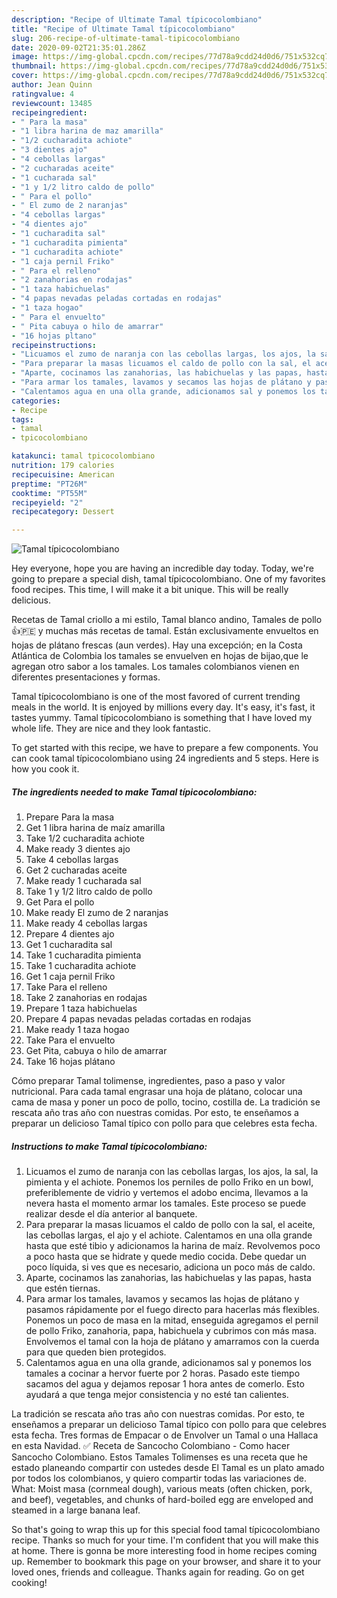 ```yaml
---
description: "Recipe of Ultimate Tamal típicocolombiano"
title: "Recipe of Ultimate Tamal típicocolombiano"
slug: 206-recipe-of-ultimate-tamal-tipicocolombiano
date: 2020-09-02T21:35:01.286Z
image: https://img-global.cpcdn.com/recipes/77d78a9cdd24d0d6/751x532cq70/tamal-tipicocolombiano-foto-principal.jpg
thumbnail: https://img-global.cpcdn.com/recipes/77d78a9cdd24d0d6/751x532cq70/tamal-tipicocolombiano-foto-principal.jpg
cover: https://img-global.cpcdn.com/recipes/77d78a9cdd24d0d6/751x532cq70/tamal-tipicocolombiano-foto-principal.jpg
author: Jean Quinn
ratingvalue: 4
reviewcount: 13485
recipeingredient:
- " Para la masa"
- "1 libra harina de maz amarilla"
- "1/2 cucharadita achiote"
- "3 dientes ajo"
- "4 cebollas largas"
- "2 cucharadas aceite"
- "1 cucharada sal"
- "1 y 1/2 litro caldo de pollo"
- " Para el pollo"
- " El zumo de 2 naranjas"
- "4 cebollas largas"
- "4 dientes ajo"
- "1 cucharadita sal"
- "1 cucharadita pimienta"
- "1 cucharadita achiote"
- "1 caja pernil Friko"
- " Para el relleno"
- "2 zanahorias en rodajas"
- "1 taza habichuelas"
- "4 papas nevadas peladas cortadas en rodajas"
- "1 taza hogao"
- " Para el envuelto"
- " Pita cabuya o hilo de amarrar"
- "16 hojas pltano"
recipeinstructions:
- "Licuamos el zumo de naranja con las cebollas largas, los ajos, la sal, la pimienta y el achiote. Ponemos los perniles de pollo Friko en un bowl, preferiblemente de vidrio y vertemos el adobo encima, llevamos a la nevera hasta el momento armar los tamales. Este proceso se puede realizar desde el día anterior al banquete."
- "Para preparar la masas licuamos el caldo de pollo con la sal, el aceite, las cebollas largas, el ajo y el achiote. Calentamos en una olla grande hasta que esté tibio y adicionamos la harina de maíz. Revolvemos poco a poco hasta que se hidrate y quede medio cocida. Debe quedar un poco líquida, si ves que es necesario, adiciona un poco más de caldo."
- "Aparte, cocinamos las zanahorias, las habichuelas y las papas, hasta que estén tiernas."
- "Para armar los tamales, lavamos y secamos las hojas de plátano y pasamos rápidamente por el fuego directo para hacerlas más flexibles. Ponemos un poco de masa en la mitad, enseguida agregamos el pernil de pollo Friko, zanahoria, papa, habichuela y cubrimos con más masa. Envolvemos el tamal con la hoja de plátano y amarramos con la cuerda para que queden bien protegidos."
- "Calentamos agua en una olla grande, adicionamos sal y ponemos los tamales a cocinar a hervor fuerte por 2 horas. Pasado este tiempo sacamos del agua y dejamos reposar 1 hora antes de comerlo. Esto ayudará a que tenga mejor consistencia y no esté tan calientes."
categories:
- Recipe
tags:
- tamal
- tpicocolombiano

katakunci: tamal tpicocolombiano 
nutrition: 179 calories
recipecuisine: American
preptime: "PT26M"
cooktime: "PT55M"
recipeyield: "2"
recipecategory: Dessert

---
```



![Tamal típicocolombiano](https://img-global.cpcdn.com/recipes/77d78a9cdd24d0d6/751x532cq70/tamal-tipicocolombiano-foto-principal.jpg)

Hey everyone, hope you are having an incredible day today. Today, we're going to prepare a special dish, tamal típicocolombiano. One of my favorites food recipes. This time, I will make it a bit unique. This will be really delicious.

Recetas de Tamal criollo a mi estilo, Tamal blanco andino, Tamales de pollo👍🇵🇪 y muchas más recetas de tamal. Están exclusivamente envueltos en hojas de plátano frescas (aun verdes). Hay una excepción; en la Costa Atlántica de Colombia los tamales se envuelven en hojas de bijao,que le agregan otro sabor a los tamales. Los tamales colombianos vienen en diferentes presentaciones y formas.

Tamal típicocolombiano is one of the most favored of current trending meals in the world. It is enjoyed by millions every day. It's easy, it's fast, it tastes yummy. Tamal típicocolombiano is something that I have loved my whole life. They are nice and they look fantastic.


To get started with this recipe, we have to prepare a few components. You can cook tamal típicocolombiano using 24 ingredients and 5 steps. Here is how you cook it.

<!--inarticleads1-->

##### The ingredients needed to make Tamal típicocolombiano:

1. Prepare  Para la masa
1. Get 1 libra harina de maíz amarilla
1. Take 1/2 cucharadita achiote
1. Make ready 3 dientes ajo
1. Take 4 cebollas largas
1. Get 2 cucharadas aceite
1. Make ready 1 cucharada sal
1. Take 1 y 1/2 litro caldo de pollo
1. Get  Para el pollo
1. Make ready  El zumo de 2 naranjas
1. Make ready 4 cebollas largas
1. Prepare 4 dientes ajo
1. Get 1 cucharadita sal
1. Take 1 cucharadita pimienta
1. Take 1 cucharadita achiote
1. Get 1 caja pernil Friko
1. Take  Para el relleno
1. Take 2 zanahorias en rodajas
1. Prepare 1 taza habichuelas
1. Prepare 4 papas nevadas peladas cortadas en rodajas
1. Make ready 1 taza hogao
1. Take  Para el envuelto
1. Get  Pita, cabuya o hilo de amarrar
1. Take 16 hojas plátano


Cómo preparar Tamal tolimense, ingredientes, paso a paso y valor nutricional. Para cada tamal engrasar una hoja de plátano, colocar una cama de masa y poner un poco de pollo, tocino, costilla de. La tradición se rescata año tras año con nuestras comidas. Por esto, te enseñamos a preparar un delicioso Tamal típico con pollo para que celebres esta fecha. 

<!--inarticleads2-->

##### Instructions to make Tamal típicocolombiano:

1. Licuamos el zumo de naranja con las cebollas largas, los ajos, la sal, la pimienta y el achiote. Ponemos los perniles de pollo Friko en un bowl, preferiblemente de vidrio y vertemos el adobo encima, llevamos a la nevera hasta el momento armar los tamales. Este proceso se puede realizar desde el día anterior al banquete.
1. Para preparar la masas licuamos el caldo de pollo con la sal, el aceite, las cebollas largas, el ajo y el achiote. Calentamos en una olla grande hasta que esté tibio y adicionamos la harina de maíz. Revolvemos poco a poco hasta que se hidrate y quede medio cocida. Debe quedar un poco líquida, si ves que es necesario, adiciona un poco más de caldo.
1. Aparte, cocinamos las zanahorias, las habichuelas y las papas, hasta que estén tiernas.
1. Para armar los tamales, lavamos y secamos las hojas de plátano y pasamos rápidamente por el fuego directo para hacerlas más flexibles. Ponemos un poco de masa en la mitad, enseguida agregamos el pernil de pollo Friko, zanahoria, papa, habichuela y cubrimos con más masa. Envolvemos el tamal con la hoja de plátano y amarramos con la cuerda para que queden bien protegidos.
1. Calentamos agua en una olla grande, adicionamos sal y ponemos los tamales a cocinar a hervor fuerte por 2 horas. Pasado este tiempo sacamos del agua y dejamos reposar 1 hora antes de comerlo. Esto ayudará a que tenga mejor consistencia y no esté tan calientes.


La tradición se rescata año tras año con nuestras comidas. Por esto, te enseñamos a preparar un delicioso Tamal típico con pollo para que celebres esta fecha. Tres formas de Empacar o de Envolver un Tamal o una Hallaca en esta Navidad. ✅ Receta de Sancocho Colombiano - Como hacer Sancocho Colombiano. Estos Tamales Tolimenses es una receta que he estado planeando compartir con ustedes desde El Tamal es un plato amado por todos los colombianos, y quiero compartir todas las variaciones de. What: Moist masa (cornmeal dough), various meats (often chicken, pork, and beef), vegetables, and chunks of hard-boiled egg are enveloped and steamed in a large banana leaf. 

So that's going to wrap this up for this special food tamal típicocolombiano recipe. Thanks so much for your time. I'm confident that you will make this at home. There is gonna be more interesting food in home recipes coming up. Remember to bookmark this page on your browser, and share it to your loved ones, friends and colleague. Thanks again for reading. Go on get cooking!
